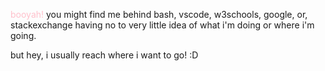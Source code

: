 <!-- ### Hi there 👋>

<!--
**kevinnls/kevinnls** is a ✨ _special_ ✨ repository because its `README.md` (this file) appears on your GitHub profile.

Here are some ideas to get you started:

- 🔭 I’m currently working on ...
- 🌱 I’m currently learning ...
- 👯 I’m looking to collaborate on ...
- 🤔 I’m looking for help with ...
- 💬 Ask me about ...
- 📫 How to reach me: ...
- 😄 Pronouns: ...
- ⚡ Fun fact: ...
-->

<span style="color:pink">booyah!</span>
you might find me behind bash, vscode, w3schools, google, or, stackexchange having no to very little idea of what i'm doing or where i'm going.

but hey, i usually reach where i want to go! :D
